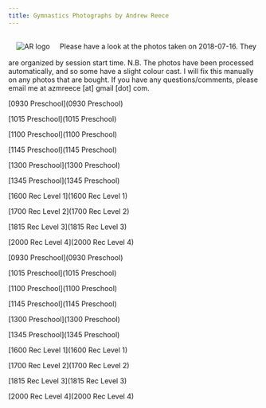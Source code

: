 ```yaml
---
title: Gymnastics Photographs by Andrew Reece
---
```

<link href='/style.css' rel='stylesheet'/>
<img style='display: inline-block; margin: 1rem' src='http://andrewreece.co.uk/img/AR_logo.svg' alt='AR logo' class='svg' id='ar-logo'>
Please have a look at the photos taken on 2018-07-16. They are organized by session start time.  
N.B. The photos have been processed automatically, and so some have a slight colour cast. I will fix this manually on any photos that are bought.  
If you have any questions/comments, please email me at azmreece [at] gmail [dot] com.

[0930 Preschool](0930 Preschool)

[1015 Preschool](1015 Preschool)

[1100 Preschool](1100 Preschool)

[1145 Preschool](1145 Preschool)

[1300 Preschool](1300 Preschool)

[1345 Preschool](1345 Preschool)

[1600 Rec Level 1](1600 Rec Level 1)

[1700 Rec Level 2](1700 Rec Level 2)

[1815 Rec Level 3](1815 Rec Level 3)

[2000 Rec Level 4](2000 Rec Level 4)

[0930 Preschool](0930 Preschool)

[1015 Preschool](1015 Preschool)

[1100 Preschool](1100 Preschool)

[1145 Preschool](1145 Preschool)

[1300 Preschool](1300 Preschool)

[1345 Preschool](1345 Preschool)

[1600 Rec Level 1](1600 Rec Level 1)

[1700 Rec Level 2](1700 Rec Level 2)

[1815 Rec Level 3](1815 Rec Level 3)

[2000 Rec Level 4](2000 Rec Level 4)

